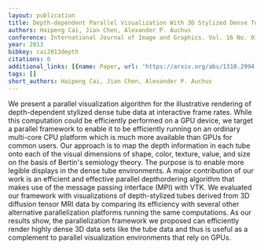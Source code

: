 ```yaml
---
layout: publication
title: Depth-dependent Parallel Visualization With 3D Stylized Dense Tubes
authors: Haipeng Cai, Jian Chen, Alexander P. Auchus
conference: International Journal of Image and Graphics. Vol. 16 No. 01 1650002 (2016)
year: 2013
bibkey: cai2013depth
citations: 0
additional_links: [{name: Paper, url: 'https://arxiv.org/abs/1310.2994'}]
tags: []
short_authors: Haipeng Cai, Jian Chen, Alexander P. Auchus
---
```

We present a parallel visualization algorithm for the illustrative rendering
of depth-dependent stylized dense tube data at interactive frame rates. While
this computation could be efficiently performed on a GPU device, we target a
parallel framework to enable it to be efficiently running on an ordinary
multi-core CPU platform which is much more available than GPUs for common
users. Our approach is to map the depth information in each tube onto each of
the visual dimensions of shape, color, texture, value, and size on the basis of
Bertin's semiology theory. The purpose is to enable more legible displays in
the dense tube environments. A major contribution of our work is an efficient
and effective parallel depthordering algorithm that makes use of the message
passing interface (MPI) with VTK. We evaluated our framework with
visualizations of depth-stylized tubes derived from 3D diffusion tensor MRI
data by comparing its efficiency with several other alternative parallelization
platforms running the same computations. As our results show, the
parallelization framework we proposed can efficiently render highly dense 3D
data sets like the tube data and thus is useful as a complement to parallel
visualization environments that rely on GPUs.